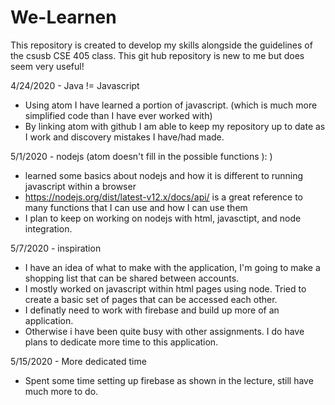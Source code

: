 # We-Learnen
This repository is created to develop my skills alongside the guidelines of the csusb CSE 405 class.
This git hub repository is new to me but does seem very useful!

4/24/2020 - Java != Javascript
  - Using atom I have learned a portion of javascript. (which is much more simplified code than I have ever worked with)
  - By linking atom with github I am able to keep my repository up to date as I work and discovery mistakes I have/had made.

5/1/2020 - nodejs (atom doesn't fill in the possible functions ): )
  - learned some basics about nodejs and how it is different to running javascript within a browser
  - https://nodejs.org/dist/latest-v12.x/docs/api/ is a great reference to many functions that I can use and how I can use them
  - I plan to keep on working on nodejs with html, javasctipt, and node integration.

5/7/2020 - inspiration
  - I have an idea of what to make with the application, I'm going to make a shopping list that can be shared between accounts.
  - I mostly worked on javascript within html pages using node. Tried to create a basic set of pages that can be accessed each other.
  - I definatly need to work with firebase and build up more of an application.
  - Otherwise i have been quite busy with other assignments. I do have plans to dedicate more time to this application.

5/15/2020 - More dedicated time
  - Spent some time setting up firebase as shown in the lecture, still have much more to do.
